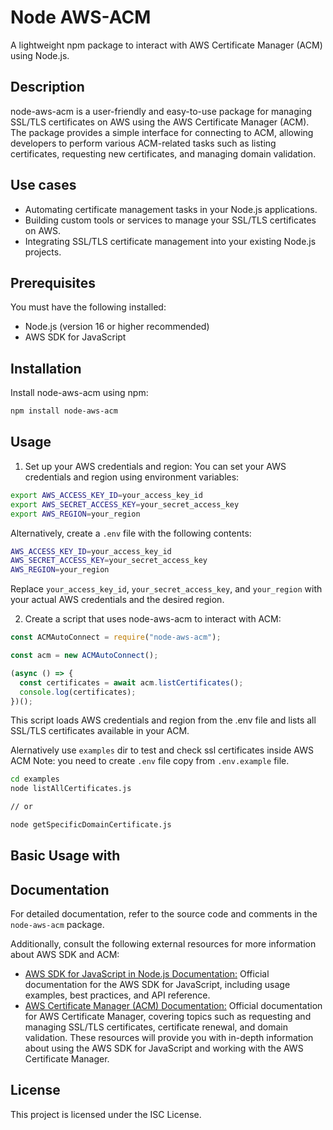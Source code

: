 # Node AWS-ACM

A lightweight npm package to interact with AWS Certificate Manager (ACM) using Node.js.

## Description

node-aws-acm is a user-friendly and easy-to-use package for managing SSL/TLS certificates on AWS using the AWS Certificate Manager (ACM). The package provides a simple interface for connecting to ACM, allowing developers to perform various ACM-related tasks such as listing certificates, requesting new certificates, and managing domain validation.

## Use cases

- Automating certificate management tasks in your Node.js applications.
- Building custom tools or services to manage your SSL/TLS certificates on AWS.
- Integrating SSL/TLS certificate management into your existing Node.js projects.

## Prerequisites

You must have the following installed:

- Node.js (version 16 or higher recommended)
- AWS SDK for JavaScript

## Installation

Install node-aws-acm using npm:

```bash
npm install node-aws-acm
```

## Usage

1.  Set up your AWS credentials and region:
    You can set your AWS credentials and region using environment variables:

```bash
export AWS_ACCESS_KEY_ID=your_access_key_id
export AWS_SECRET_ACCESS_KEY=your_secret_access_key
export AWS_REGION=your_region
```

Alternatively, create a `.env` file with the following contents:

```bash
AWS_ACCESS_KEY_ID=your_access_key_id
AWS_SECRET_ACCESS_KEY=your_secret_access_key
AWS_REGION=your_region
```

Replace `your_access_key_id`, `your_secret_access_key`, and `your_region` with your actual AWS credentials and the desired region.

2. Create a script that uses node-aws-acm to interact with ACM:

```javascript
const ACMAutoConnect = require("node-aws-acm");

const acm = new ACMAutoConnect();

(async () => {
  const certificates = await acm.listCertificates();
  console.log(certificates);
})();
```

This script loads AWS credentials and region from the .env file and lists all SSL/TLS certificates available in your ACM.

Alernatively use `examples` dir to test and check ssl certificates inside AWS ACM
Note: you need to create `.env` file copy from `.env.example` file.

```bash
cd examples
node listAllCertificates.js

// or

node getSpecificDomainCertificate.js
```

## Basic Usage with

## Documentation

For detailed documentation, refer to the source code and comments in the `node-aws-acm` package.

Additionally, consult the following external resources for more information about AWS SDK and ACM:

- [AWS SDK for JavaScript in Node.js Documentation:](https://docs.aws.amazon.com/sdk-for-javascript/v2/developer-guide/welcome.html) Official documentation for the AWS SDK for JavaScript, including usage examples, best practices, and API reference.
- [AWS Certificate Manager (ACM) Documentation:](https://docs.aws.amazon.com/acm/latest/userguide/acm-overview.html) Official documentation for AWS Certificate Manager, covering topics such as requesting and managing SSL/TLS certificates, certificate renewal, and domain validation.
  These resources will provide you with in-depth information about using the AWS SDK for JavaScript and working with the AWS Certificate Manager.

## License

This project is licensed under the ISC License.
